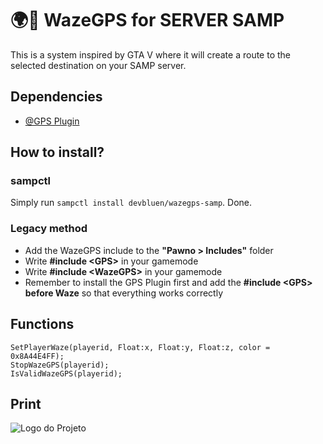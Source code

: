 # 🌍📍 WazeGPS for SERVER SAMP
This is a system inspired by GTA V where it will create a route to the selected destination on your SAMP server.

## Dependencies
- [@GPS Plugin](https://github.com/kristoisberg/samp-gps-plugin)

## How to install?

### sampctl
Simply run `sampctl install devbluen/wazegps-samp`. Done.

### Legacy method
- Add the WazeGPS include to the **"Pawno > Includes"** folder
- Write **#include \<GPS\>** in your gamemode
- Write **#include \<WazeGPS\>** in your gamemode
- Remember to install the GPS Plugin first and add the **#include \<GPS\> before Waze** so that everything works correctly

## Functions
```pawn
SetPlayerWaze(playerid, Float:x, Float:y, Float:z, color = 0x8A44E4FF);
StopWazeGPS(playerid);
IsValidWazeGPS(playerid);
```

## Print
![Logo do Projeto](https://i.imgur.com/GD9aKcK.png)
